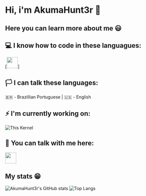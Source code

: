 # Hi, i'm AkumaHunt3r 👋
##  Here you can learn more about me 😃

## 💻 I know how to code in these languagues:
[<img src="https://www.vectorlogo.zone/logos/gnu_bash/gnu_bash-icon.svg" width="36">]

## 🏳️ I can talk these languages:
🇧🇷 - Brazillian Portuguese
|
🇺🇸️ - English

## ⚡ I'm currently working on: 
![This Kernel](https://github.com/AkumaHunt3r/android_kernel_motorola_msm8953)

## 💬 You can talk with me here: 
[<img src="https://www.vectorlogo.zone/logos/telegram/telegram-tile.svg" width="36">](https://t.me/AkumaHunt3r)

## My stats 😁️
![AkumaHunt3r's GitHub stats](https://github-readme-stats.vercel.app/api?username=AkumaHunt3r&show_icons=true&theme=tokyonight)
![Top Langs](https://github-readme-stats.vercel.app/api/top-langs/?username=AkumaHunt3r&layout=compact)
